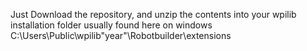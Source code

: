 Just Download the repository, and unzip the contents into your wpilib installation folder usually found here on windows C:\Users\Public\wpilib\"year"\Robotbuilder\extensions